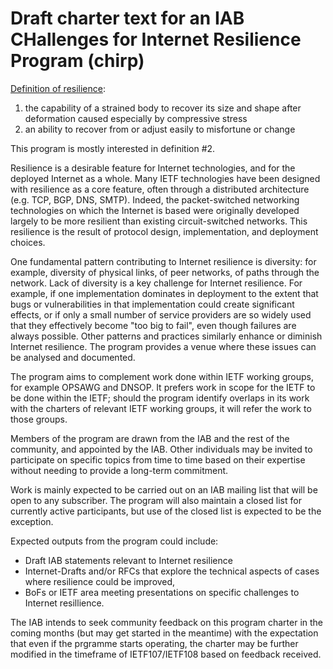 
# Draft charter text for an IAB CHallenges for Internet Resilience Program (chirp)

[Definition of resilience](https://www.merriam-webster.com/dictionary/resilience):

1. the capability of a strained body to recover its size and shape after
   deformation caused especially by compressive stress
2. an ability to recover from or adjust easily to misfortune or change

This program is mostly interested in definition #2.

Resilience is a desirable feature for Internet technologies, and for the
deployed Internet as a whole. Many IETF technologies have been designed with
resilience as a core feature, often through a distributed architecture
(e.g. TCP, BGP, DNS, SMTP). Indeed, the packet-switched networking
technologies on which the Internet is based were originally developed largely to
be more resilient than existing circuit-switched networks. This resilience is
the result of protocol design, implementation, and deployment choices.

One fundamental pattern contributing to Internet resilience is diversity: 
for example, diversity of physical links, of peer networks, of paths
through the network. Lack of diversity is a key challenge for Internet
resilience. For example, if one implementation dominates in deployment to the extent that bugs
or vulnerabilities in that implementation could create significant effects, or
if only a small number of service providers are so widely used that
they effectively become "too big to fail", even though failures are always possible. 
Other patterns and practices similarly enhance or diminish Internet resilience.
The <name> program provides a venue where these issues can be analysed
and documented.

The program aims to complement work done within IETF working groups, for example
OPSAWG and DNSOP. It prefers work in scope for the IETF to be done within the
IETF; should the program identify overlaps in its work with the charters of
relevant IETF working groups, it will refer the work to those groups.

Members of the program are drawn from the IAB and the rest of the community, and appointed
by the IAB. Other individuals may be invited to participate on specific
topics from time to time based on their expertise without needing to provide a
long-term commitment.

Work is mainly expected to be carried out on an IAB mailing list
that will be open to any subscriber. The program will also maintain a closed list
for currently active participants, but use of the closed list is expected to be
the exception.

Expected outputs from the program could include:
- Draft IAB statements relevant to Internet resilience
- Internet-Drafts and/or RFCs that explore the technical aspects of cases where
  resilience could be improved,
- BoFs or IETF area meeting presentations on specific challenges to Internet
  resillience.

The IAB intends to seek community feedback on this program charter in the
coming months (but may get started in the meantime) with the expectation that
even if the prgramme starts operating, the charter may be further modified in 
the timeframe of IETF107/IETF108 based on feedback received.

